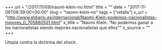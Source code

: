 +++
url = "/2017/11/09/naomi-klein-no.html"
title = ""
date = "2017-11-09T08:39:00+00:00"
slug = "naomi-klein-no"
tags = ["retalls"]
x_url = "http://www.eldiario.es/internacional/Naomi-Klein-podemos-nacionalistas-mejores_0_705880501.html"
x_title = "Naomi Klein: “No podemos ganar a los nacionalistas siendo mejores nacionalistas que ellos”"
x_source = ""
+++


Utopia contra la doctrina del *shock*.
